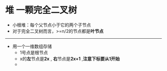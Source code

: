 # 堆 一颗完全二叉树
- 小根堆：每个父节点小于它的两个子节点
- 对于完全二叉树而言，>=n/2的节点都是**叶节点**
---
- 用一个一维数组存储
  - 1号点是根节点
  - x的**左**节点是**2x** , **右**节点是**2x+1** ,**注意下标要从1开始**
  - 